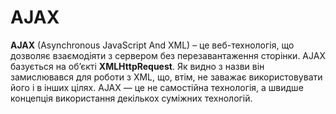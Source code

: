 # AJAX

**AJAX** (Asynchronous JavaScript And XML) – це веб-технологія, що дозволяє взаємодіяти з сервером без перезавантаження сторінки. AJAX базується на об’єкті **XMLHttpRequest**. Як видно з назви він замислювався для роботи з XML, що, втім, не заважає використовувати його і в інших цілях. AJAX — це не самостійна технологія, а швидше концепція використання декількох суміжних технологій.